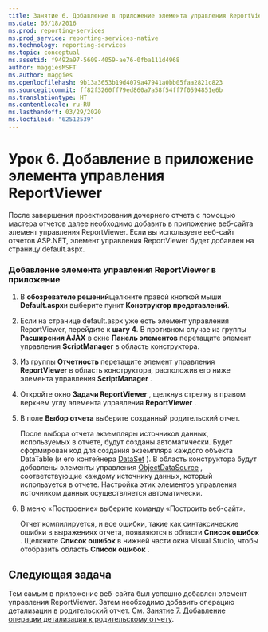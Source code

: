 ```yaml
---
title: Занятие 6. Добавление в приложение элемента управления ReportViewer | Документы Майкрософт
ms.date: 05/18/2016
ms.prod: reporting-services
ms.prod_service: reporting-services-native
ms.technology: reporting-services
ms.topic: conceptual
ms.assetid: f9492a97-5609-4059-ae76-0fba111d4968
author: maggiesMSFT
ms.author: maggies
ms.openlocfilehash: 9b13a3653b19d4079a47941a0bb05faa2821c823
ms.sourcegitcommit: ff82f3260ff79ed860a7a58f54ff7f0594851e6b
ms.translationtype: HT
ms.contentlocale: ru-RU
ms.lasthandoff: 03/29/2020
ms.locfileid: "62512539"
---
```

# <a name="lesson-6-add-a-reportviewer-control-to-the-application"></a>Урок 6. Добавление в приложение элемента управления ReportViewer
После завершения проектирования дочернего отчета с помощью мастера отчетов далее необходимо добавить в приложение веб-сайта элемент управления ReportViewer. Если вы используете веб-сайт отчетов ASP.NET, элемент управления ReportViewer будет добавлен на страницу default.aspx.   
  
### <a name="to-add-a-reportviewer-control-to-the-application"></a>Добавление элемента управления ReportViewer в приложение  
  
1.  В **обозревателе решений**щелкните правой кнопкой мыши **Default.aspx**и выберите пункт **Конструктор представлений**.  
  
2.  Если на странице default.aspx уже есть элемент управления ReportViewer, перейдите к **шагу 4**. В противном случае из группы **Расширения AJAX** в окне **Панель элементов** перетащите элемент управления **ScriptManager** в область конструктора.  
  
3.  Из группы **Отчетность** перетащите элемент управления **ReportViewer** в область конструктора, расположив его ниже элемента управления **ScriptManager** .  
  
4.  Откройте окно **Задачи ReportViewer** , щелкнув стрелку в правом верхнем углу элемента управления **ReportViewer** .  
  
5.  В поле **Выбор отчета** выберите созданный родительский отчет.  
  
    После выбора отчета экземпляры источников данных, используемых в отчете, будут созданы автоматически. Будет сформирован код для создания экземпляра каждого объекта DataTable (и его контейнера [DataSet](https://msdn.microsoft.com/library/system.data.dataset.aspx) ). В область конструктора будут добавлены элементы управления [ObjectDataSource](https://msdn.microsoft.com/library/system.web.ui.webcontrols.objectdatasource.aspx) , соответствующие каждому источнику данных, который используется в отчете. Настройка этих элементов управления источником данных осуществляется автоматически.  
  
6.  В меню «Построение» выберите команду «Построить веб-сайт».  
  
    Отчет компилируется, и все ошибки, такие как синтаксические ошибки в выражениях отчета, появляются в области **Список ошибок** . Щелкните **Список ошибок** в нижней части окна Visual Studio, чтобы отобразить область **Список ошибок** .  
  
## <a name="next-task"></a>Следующая задача  
Тем самым в приложение веб-сайта был успешно добавлен элемент управления ReportViewer. Затем необходимо добавить операцию детализации в родительский отчет. См. [Занятие 7. Добавление операции детализации к родительскому отчету](../reporting-services/lesson-7-add-drillthrough-action-on-parent-report.md).  
  

